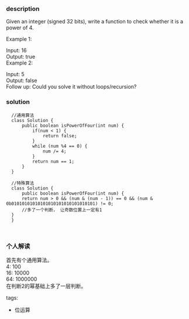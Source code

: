 ### description    
  Given an integer (signed 32 bits), write a function to check whether it is a power of 4.  
    
  Example 1:  
    
  Input: 16  
  Output: true  
  Example 2:  
    
  Input: 5  
  Output: false  
  Follow up: Could you solve it without loops/recursion?  
### solution    
```    
  //通用算法  
  class Solution {  
      public boolean isPowerOfFour(int num) {  
          if(num < 1) {  
              return false;  
          }  
          while (num %4 == 0) {  
              num /= 4;  
          }  
          return num == 1;  
      }  
  }  
    
  //特殊算法  
  class Solution {  
      public boolean isPowerOfFour(int num) {  
      return num > 0 && (num & (num - 1)) == 0 && (num & 0b01010101010101010101010101010101) != 0;  
      //多了一个判断， 让奇数位置上一定有1  
  }  
  }  
    
    
```    
    
### 个人解读    
  首先有个通用算法。  
  4: 100  
  16: 10000  
  64: 1000000  
  在判断2的幂基础上多了一层判断。  
    
tags:    
  -   位运算    
